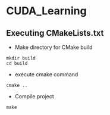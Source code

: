 # CUDA_Learning

## Executing CMakeLists.txt
- Make directory for CMake build
```
mkdir build
cd build
```
- execute cmake command
```
cmake ..
```
- Compile project
```
make
```
